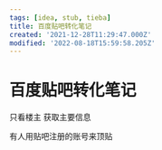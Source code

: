 ```yaml
---
tags: [idea, stub, tieba]
title: 百度贴吧转化笔记
created: '2021-12-28T11:29:47.000Z'
modified: '2022-08-18T15:59:58.205Z'
---
```


# 百度贴吧转化笔记

只看楼主 获取主要信息

有人用贴吧注册的账号来顶贴
